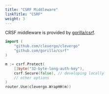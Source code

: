 ```yaml
---
title: "CSRF Middleware"
linkTitle: "CSRF"
weight: 3
---
```


CRSF middleware is provided by [gorilla/csrf](https://github.com/gorilla/csrf).

```go
import (
    "github.com/clevergo/clevergo"
    "github.com/gorilla/csrf"
)
```

```go
m := csrf.Protect(
    []byte("32-byte-long-auth-key"),
    csrf.Secure(false), // developing locally
    // other options
)
router.Use(clevergo.WrapHH(m))
```
